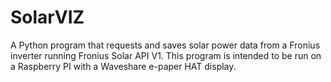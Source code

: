 # SolarVIZ
A Python program that requests and saves solar power data from a Fronius inverter running Fronius Solar API V1. This program is intended to be run on a Raspberry PI with a Waveshare e-paper HAT display. 
